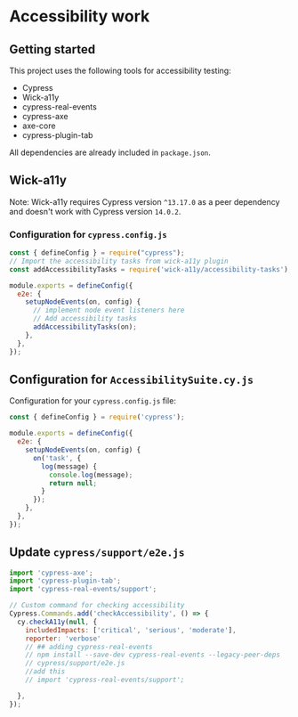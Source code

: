 # Accessibility work

## Getting started

This project uses the following tools for accessibility testing:

* Cypress
* Wick-a11y
* cypress-real-events
* cypress-axe
* axe-core
* cypress-plugin-tab

All dependencies are already included in `package.json`.

## Wick-a11y

Note: Wick-a11y requires Cypress version `^13.17.0` as a peer dependency and doesn't work with Cypress version `14.0.2`.

### Configuration for `cypress.config.js`

```javascript
const { defineConfig } = require("cypress");
// Import the accessibility tasks from wick-a11y plugin
const addAccessibilityTasks = require('wick-a11y/accessibility-tasks');

module.exports = defineConfig({
  e2e: {
    setupNodeEvents(on, config) {
      // implement node event listeners here
      // Add accessibility tasks
      addAccessibilityTasks(on);
    },
  },
});
```

## Configuration for `AccessibilitySuite.cy.js`

Configuration for your `cypress.config.js` file:

```javascript
const { defineConfig } = require('cypress');

module.exports = defineConfig({
  e2e: {
    setupNodeEvents(on, config) {
      on('task', {
        log(message) {
          console.log(message);
          return null;
        }
      });
    },
  },
});
```

## Update `cypress/support/e2e.js`

```javascript
import 'cypress-axe';
import 'cypress-plugin-tab';
import 'cypress-real-events/support';

// Custom command for checking accessibility
Cypress.Commands.add('checkAccessibility', () => {
  cy.checkA11y(null, {
    includedImpacts: ['critical', 'serious', 'moderate'],
    reporter: 'verbose'
    // ## adding cypress-real-events
    // npm install --save-dev cypress-real-events --legacy-peer-deps
    // cypress/support/e2e.js
    //add this
    // import 'cypress-real-events/support';

  },
});

